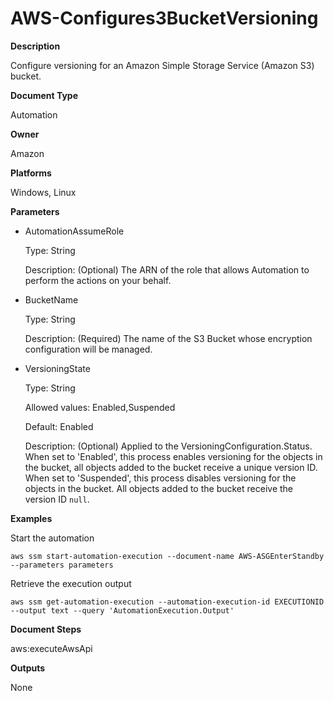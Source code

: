 # AWS\-Configures3BucketVersioning<a name="automation-aws-configures3bucketversioning"></a>

**Description**

Configure versioning for an Amazon Simple Storage Service \(Amazon S3\) bucket\.

**Document Type**

Automation

**Owner**

Amazon

**Platforms**

Windows, Linux

**Parameters**
+ AutomationAssumeRole

  Type: String

  Description: \(Optional\) The ARN of the role that allows Automation to perform the actions on your behalf\.
+ BucketName

  Type: String

  Description: \(Required\) The name of the S3 Bucket whose encryption configuration will be managed\.
+ VersioningState

  Type: String

  Allowed values: Enabled,Suspended

  Default: Enabled

  Description: \(Optional\) Applied to the VersioningConfiguration\.Status\. When set to 'Enabled', this process enables versioning for the objects in the bucket, all objects added to the bucket receive a unique version ID\. When set to 'Suspended', this process disables versioning for the objects in the bucket\. All objects added to the bucket receive the version ID `null`\.

**Examples**

Start the automation

```
aws ssm start-automation-execution --document-name AWS-ASGEnterStandby --parameters parameters
```

Retrieve the execution output

```
aws ssm get-automation-execution --automation-execution-id EXECUTIONID --output text --query 'AutomationExecution.Output'
```

**Document Steps**

aws:executeAwsApi

**Outputs**

None